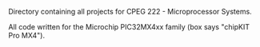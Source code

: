 Directory containing all projects for CPEG 222 - Microprocessor Systems.

All code written for the Microchip PIC32MX4xx family (box says "chipKIT Pro MX4").
